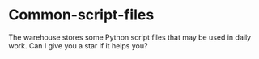 # Common-script-files
The warehouse stores some Python script files that may be used in daily work. Can I give you a star if it helps you?
